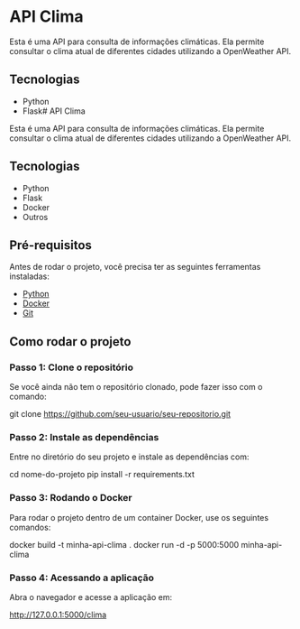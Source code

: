 # API Clima

Esta é uma API para consulta de informações climáticas. Ela permite consultar o clima atual de diferentes cidades utilizando a OpenWeather API.

## Tecnologias

- Python
- Flask# API Clima

Esta é uma API para consulta de informações climáticas. Ela permite consultar o clima atual de diferentes cidades utilizando a OpenWeather API.

## Tecnologias

- Python
- Flask
- Docker
- Outros

## Pré-requisitos

Antes de rodar o projeto, você precisa ter as seguintes ferramentas instaladas:

- [Python](https://www.python.org/downloads/)
- [Docker](https://www.docker.com/get-started)
- [Git](https://git-scm.com/)

## Como rodar o projeto

### Passo 1: Clone o repositório
Se você ainda não tem o repositório clonado, pode fazer isso com o comando:

git clone https://github.com/seu-usuario/seu-repositorio.git

### Passo 2: Instale as dependências
Entre no diretório do seu projeto e instale as dependências com:

cd nome-do-projeto
pip install -r requirements.txt

### Passo 3: Rodando o Docker
Para rodar o projeto dentro de um container Docker, use os seguintes comandos:

docker build -t minha-api-clima .
docker run -d -p 5000:5000 minha-api-clima

 ### Passo 4: Acessando a aplicação
Abra o navegador e acesse a aplicação em:

http://127.0.0.1:5000/clima
